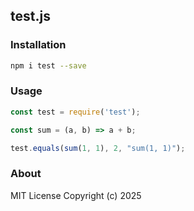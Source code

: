 ## test.js

### Installation
```bash
npm i test --save
```

### Usage
```javascript
const test = require('test');

const sum = (a, b) => a + b;

test.equals(sum(1, 1), 2, "sum(1, 1)");
```

### About
MIT License
Copyright (c) 2025